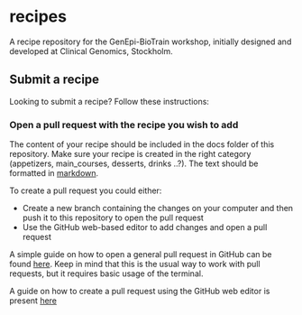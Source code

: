 # recipes

A recipe repository for the GenEpi-BioTrain workshop, initially designed and developed at Clinical Genomics, Stockholm.

## Submit a recipe

Looking to submit a recipe? Follow these instructions:

### Open a pull request with the recipe you wish to add

The content of your recipe should be included in the docs folder of this repository. Make sure your recipe is created in the right category (appetizers, main_courses, desserts, drinks ..?). The text should be formatted in [markdown](https://www.markdownguide.org/basic-syntax/).

To create a pull request you could either:
- Create a new branch containing the changes on your computer and then push it to this repository to open the pull request
- Use the GitHub web-based editor to add changes and open a pull request

A simple guide on how to open a general pull request in GitHub can be found [here](https://opensource.com/article/19/7/create-pull-request-github). Keep in mind that this is the usual way to work with pull requests, but it requires basic usage of the terminal.

A guide on how to create a pull request using the GitHub web editor is present [here](https://docs.github.com/en/codespaces/the-githubdev-web-based-editor)


